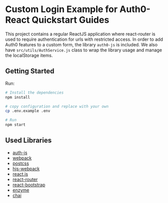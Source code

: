 # Custom Login Example for Auth0-React Quickstart Guides

This project contains a regular ReactJS application where react-router is used to require authentication for urls with restricted access.
In order to add Auth0 features to a custom form, the library `auth0-js` is included. We also have `src/utils/AuthService.js` class to wrap the library usage and manage the localStorage items.

## Getting Started

Run:

```bash
# Install the dependencies
npm install

# copy configuration and replace with your own
cp .env.example .env

# Run
npm start
```

## Used Libraries

* [auth-js](https://github.com/auth0/auth0.js)
* [webpack](https://webpack.github.io)
* [postcss](http://postcss.org)
* [hjs-webpack](https://github.com/HenrikJoreteg/hjs-webpack)
* [react.js](http://facebook.github.io/react/)
* [react-router](https://github.com/reactjs/react-router)
* [react-bootstrap](https://react-bootstrap.github.io/)
* [enzyme](https://github.com/airbnb/enzyme)
* [chai](http://chaijs.com)

